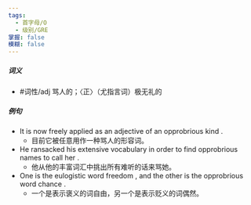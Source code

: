 ```yaml
---
tags:
  - 首字母/O
  - 级别/GRE
掌握: false
模糊: false
---
```

##### 词义
- #词性/adj  骂人的；〈正〉（尤指言词）极无礼的
##### 例句
- It is now freely applied as an adjective of an opprobrious kind .
	- 目前它被任意用作一种骂人的形容词。
- He ransacked his extensive vocabulary in order to find opprobrious names to call her .
	- 他从他的丰富词汇中挑出所有难听的话来骂她。
- One is the eulogistic word freedom , and the other is the opprobrious word chance .
	- 一个是表示褒义的词自由，另一个是表示贬义的词偶然。
